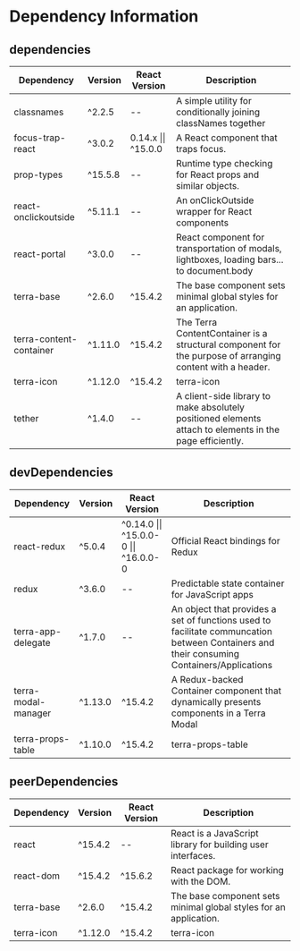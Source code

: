 # Dependency Information

## dependencies
| Dependency | Version | React Version | Description |
|-|-|-|-|
| classnames | ^2.2.5 | -- | A simple utility for conditionally joining classNames together |
| focus-trap-react | ^3.0.2 | 0.14.x \|\| ^15.0.0 | A React component that traps focus. |
| prop-types | ^15.5.8 | -- | Runtime type checking for React props and similar objects. |
| react-onclickoutside | ^5.11.1 | -- | An onClickOutside wrapper for React components |
| react-portal | ^3.0.0 | -- | React component for transportation of modals, lightboxes, loading bars... to document.body |
| terra-base | ^2.6.0 | ^15.4.2 | The base component sets minimal global styles for an application. |
| terra-content-container | ^1.11.0 | ^15.4.2 | The Terra ContentContainer is a structural component for the purpose of arranging content with a header. |
| terra-icon | ^1.12.0 | ^15.4.2 | terra-icon |
| tether | ^1.4.0 | -- | A client-side library to make absolutely positioned elements attach to elements in the page efficiently. |

## devDependencies
| Dependency | Version | React Version | Description |
|-|-|-|-|
| react-redux | ^5.0.4 | ^0.14.0 \|\| ^15.0.0-0 \|\| ^16.0.0-0 | Official React bindings for Redux |
| redux | ^3.6.0 | -- | Predictable state container for JavaScript apps |
| terra-app-delegate | ^1.7.0 | -- | An object that provides a set of functions used to facilitate communcation between Containers and their consuming Containers/Applications |
| terra-modal-manager | ^1.13.0 | ^15.4.2 | A Redux-backed Container component that dynamically presents components in a Terra Modal |
| terra-props-table | ^1.10.0 | ^15.4.2 | terra-props-table |

## peerDependencies
| Dependency | Version | React Version | Description |
|-|-|-|-|
| react | ^15.4.2 | -- | React is a JavaScript library for building user interfaces. |
| react-dom | ^15.4.2 | ^15.6.2 | React package for working with the DOM. |
| terra-base | ^2.6.0 | ^15.4.2 | The base component sets minimal global styles for an application. |
| terra-icon | ^1.12.0 | ^15.4.2 | terra-icon |
